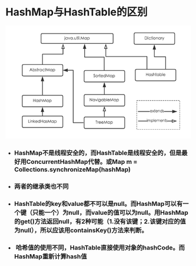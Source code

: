 # HashMap与HashTable的区别

![](/assets/java.util.map类图.png)

* ### HashMap不是线程安全的，而HashTable是线程安全的，但是最好用ConcurrentHashMap代替。或Map m = Collections.synchronizeMap\(hashMap\)
* ### 两者的继承类也不同
* ### HashTable的key和value都不可以是null。而HashMap可以有一个键（只能一个）为null，而value的值可以为null。用HashMap的get\(\)方法返回null，有2种可能（1.没有该键；2.该键对应的值为null），所以应该用containsKey\(\)方法来判断。
* ###  哈希值的使用不同，HashTable直接使用对象的hashCode。而HashMap重新计算hash值




